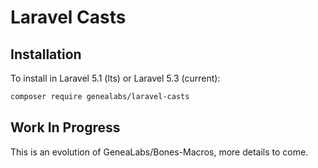 # Laravel Casts
## Installation
To install in Laravel 5.1 (lts) or Laravel 5.3 (current):
```sh
composer require genealabs/laravel-casts
```

## Work In Progress
This is an evolution of GeneaLabs/Bones-Macros, more details to come.
